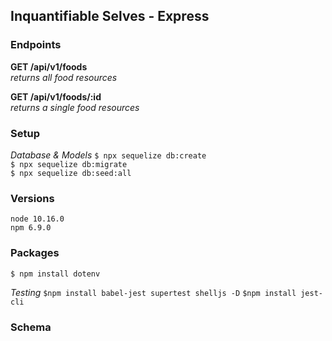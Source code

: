 ## Inquantifiable Selves - Express

### Endpoints
**GET /api/v1/foods**  
*returns all food resources*  

**GET /api/v1/foods/:id**  
*returns a single food resources*  

### Setup
*Database & Models*
`$ npx sequelize db:create`  
`$ npx sequelize db:migrate`  
`$ npx sequelize db:seed:all`

### Versions
`node 10.16.0`  
`npm 6.9.0`  

### Packages
`$ npm install dotenv`  

*Testing*
`$npm install babel-jest supertest shelljs -D`
`$npm install jest-cli` 

### Schema
